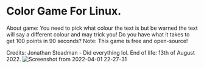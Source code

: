 # Color Game For Linux.
About game:
You need to pick what colour the text is but be warned the text will say a different colour and may trick you! Do you have what it takes to get 100 points in 90 seconds? 
Note: This game is free and open-source!

Credits:
Jonathan Steadman - Did everything lol.
End of life: 13th of August 2022.
![Screenshot from 2022-04-01 22-27-31](https://user-images.githubusercontent.com/52569279/161343840-3868678f-fbf9-4580-8ca5-f1d59bc60e72.png)

